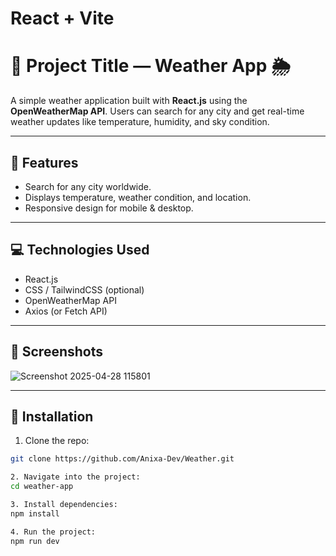 # React + Vite

# 📌 Project Title — Weather App 🌦️

A simple weather application built with **React.js** using the **OpenWeatherMap API**. Users can search for any city and get real-time weather updates like temperature, humidity, and sky condition.

---

## 🚀 Features
- Search for any city worldwide.
- Displays temperature, weather condition, and location.
- Responsive design for mobile & desktop.

---

## 💻 Technologies Used
- React.js
- CSS / TailwindCSS (optional)
- OpenWeatherMap API
- Axios (or Fetch API)

---

## 📸 Screenshots
![Screenshot 2025-04-28 115801](https://github.com/user-attachments/assets/b8b4c76b-7719-4d71-88f4-47dc3e7ea751)


---

## 🔧 Installation

1. Clone the repo:
```bash
git clone https://github.com/Anixa-Dev/Weather.git

2. Navigate into the project:
cd weather-app

3. Install dependencies:
npm install

4. Run the project:
npm run dev
